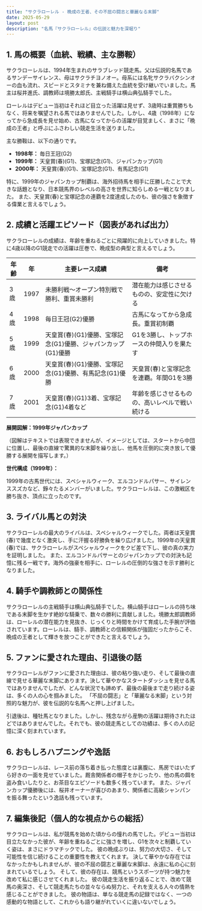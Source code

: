 ```yaml
---
title: "サクラローレル - 晩成の王者、その不屈の闘志と華麗なる末脚"
date: 2025-05-29
layout: post
description: "名馬『サクラローレル』の伝説と魅力を深堀り"
---
```


## 1. 馬の概要（血統、戦績、主な勝鞍）

サクラローレルは、1994年生まれのサラブレッド競走馬。父は伝説的名馬であるサンデーサイレンス、母はサクラチヨノオー。母系には名牝サクラバクシンオーの血も流れ、スピードとスタミナを兼ね備えた血統を受け継いでいました。馬主は桜井進氏、調教師は境勝太郎氏、主戦騎手は横山典弘騎手でした。

ローレルはデビュー当初はそれほど目立った活躍は見せず、3歳時は重賞勝ちもなく、将来を嘱望される馬ではありませんでした。しかし、4歳（1998年）になってから急成長を見せ始め、古馬になってからの活躍が目覚ましく、まさに「晩成の王者」と呼ぶにふさわしい競走生活を送りました。

主な勝鞍は、以下の通りです。

* **1998年：**  毎日王冠(G2)
* **1999年：**  天皇賞(春)(G1)、宝塚記念(G1)、ジャパンカップ(G1)
* **2000年：**  天皇賞(春)(G1)、宝塚記念(G1)、有馬記念(G1)

特に、1999年のジャパンカップ制覇は、海外招待馬を相手に圧勝したことで大きな話題となり、日本競馬界のレベルの高さを世界に知らしめる一戦となりました。  また、天皇賞(春)と宝塚記念の連覇を2度達成したのも、彼の強さを象徴する偉業と言えるでしょう。


## 2. 成績と活躍エピソード（図表があれば出力）

サクラローレルの成績は、年齢を重ねるごとに飛躍的に向上していきました。特に4歳以降のG1競走での活躍は圧巻で、晩成型の典型と言えるでしょう。


| 年齢 | 年 | 主要レース成績 | 備考 |
|---|---|---|---|
| 3歳 | 1997 |  未勝利戦～オープン特別戦で勝利、重賞未勝利 |  潜在能力は感じさせるものの、安定性に欠ける |
| 4歳 | 1998 | 毎日王冠(G2)優勝 |  古馬になってから急成長。重賞初制覇 |
| 5歳 | 1999 | 天皇賞(春)(G1)優勝、宝塚記念(G1)優勝、ジャパンカップ(G1)優勝 |  G1を3勝し、トップホースの仲間入りを果たす |
| 6歳 | 2000 | 天皇賞(春)(G1)優勝、宝塚記念(G1)優勝、有馬記念(G1)優勝 |  天皇賞(春)と宝塚記念を連覇。年間G1を3勝 |
| 7歳 | 2001 |  天皇賞(春)(G1)3着、宝塚記念(G1)4着など |  年齢を感じさせるものの、高いレベルで戦い続ける |


**展開図解：1999年ジャパンカップ**

（図解はテキストでは表現できませんが、イメージとしては、スタートから中団に位置し、最後の直線で驚異的な末脚を繰り出し、他馬を圧倒的に突き放して優勝する展開を描写します。）


**世代構成（1999年）：**

1999年の古馬世代には、スペシャルウィーク、エルコンドルパサー、サイレンススズカなど、錚々たるメンバーがいました。サクラローレルは、この激戦区を勝ち抜き、頂点に立ったのです。


## 3. ライバル馬との対決

サクラローレルの最大のライバルは、スペシャルウィークでした。両者は天皇賞(春)で幾度となく激突し、手に汗握る好勝負を繰り広げました。1999年の天皇賞(春)では、サクラローレルがスペシャルウィークをクビ差で下し、彼の真の実力を証明しました。  また、エルコンドルパサーとのジャパンカップでの対決も記憶に残る一戦です。海外の強豪を相手に、ローレルの圧倒的な強さを示す勝利となりました。


## 4. 騎手や調教師との関係性

サクラローレルの主戦騎手は横山典弘騎手でした。横山騎手はローレルの持ち味である末脚を生かす絶妙な騎乗で、数々の勝利に貢献しました。境勝太郎調教師は、ローレルの潜在能力を見抜き、じっくりと時間をかけて育成した手腕が評価されています。ローレルは、騎手、調教師との信頼関係が強固だったからこそ、晩成の王者として輝きを放つことができたと言えるでしょう。


## 5. ファンに愛された理由、引退後の話

サクラローレルがファンに愛された理由は、彼の粘り強い走り、そして最後の直線で見せる華麗な末脚にあります。決して華やかなスタートダッシュを見せる馬ではありませんでしたが、どんな状況でも諦めず、最後の最後まで走り続ける姿は、多くの人の心を掴みました。  「不屈の闘志」と「華麗なる末脚」という対照的な魅力が、彼を伝説的な名馬へと押し上げました。

引退後は、種牡馬となりました。しかし、残念ながら産駒の活躍は期待されたほどではありませんでした。それでも、彼の競走馬としての功績は、多くの人の記憶に深く刻まれています。


## 6. おもしろハプニングや逸話

サクラローレルは、レース前の落ち着き払った態度とは裏腹に、馬房ではいたずら好きの一面を見せていました。厩舎関係者の帽子をかじったり、他の馬の餌を盗み食いしたりと、お茶目なエピソードも数多く残っています。  また、ジャパンカップ優勝後には、桜井オーナーが喜びのあまり、関係者に高級シャンパンを振る舞ったという逸話も残っています。


## 7. 編集後記（個人的な視点からの総括）

サクラローレルは、私が競馬を始めた頃からの憧れの馬でした。デビュー当初は目立たなかった彼が、年齢を重ねるごとに強さを増し、G1を次々と制覇していく姿は、まさにドラマチックでした。  彼の晩成ぶりは、努力の大切さ、そして可能性を信じ続けることの重要性を教えてくれます。  決して華やかな存在ではなかったかもしれませんが、彼の不屈の闘志と華麗な末脚は、永遠に私の心に刻まれているでしょう。  そして、彼の存在は、競馬というスポーツが持つ魅力を改めて私に感じさせてくれました。  彼の競走生活を振り返ることで、改めて競馬の奥深さ、そして競走馬たちの並々ならぬ努力と、それを支える人々の情熱を感じることができました。  彼の物語は、単なる競走馬の記録ではなく、一つの感動的な物語として、これからも語り継がれていくに違いないでしょう。
